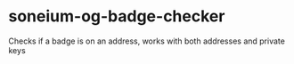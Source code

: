 # soneium-og-badge-checker
Checks if a badge is on an address, works with both addresses and private keys
